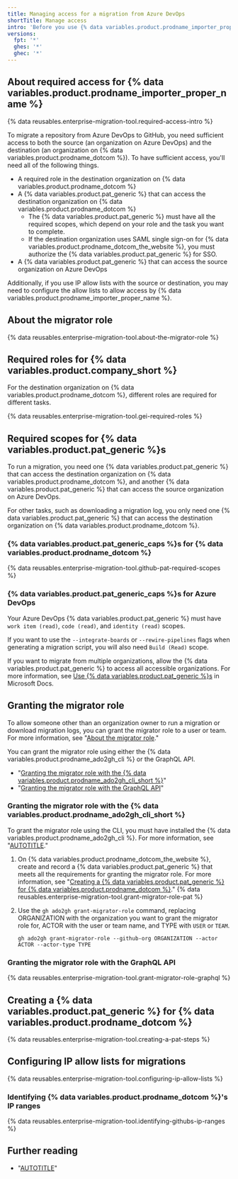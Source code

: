 ```yaml
---
title: Managing access for a migration from Azure DevOps
shortTitle: Manage access
intro: 'Before you use {% data variables.product.prodname_importer_proper_name %}, make sure you have appropriate access to both the source and destination of your migration.'
versions:
  fpt: '*'
  ghes: '*'
  ghec: '*'
---
```


## About required access for {% data variables.product.prodname_importer_proper_name %}

{% data reusables.enterprise-migration-tool.required-access-intro %}

To migrate a repository from Azure DevOps to GitHub, you need sufficient access to both the source (an organization on Azure DevOps) and the destination (an organization on {% data variables.product.prodname_dotcom %}). To have sufficient access, you'll need all of the following things.
- A required role in the destination organization on {% data variables.product.prodname_dotcom %}
- A {% data variables.product.pat_generic %} that can access the destination organization on {% data variables.product.prodname_dotcom %}
  - The {% data variables.product.pat_generic %} must have all the required scopes, which depend on your role and the task you want to complete.
  - If the destination organization uses SAML single sign-on for {% data variables.product.prodname_dotcom_the_website %}, you must authorize the {% data variables.product.pat_generic %} for SSO.
- A {% data variables.product.pat_generic %} that can access the source organization on Azure DevOps

Additionally, if you use IP allow lists with the source or destination, you may need to configure the allow lists to allow access by {% data variables.product.prodname_importer_proper_name %}.

## About the migrator role

{% data reusables.enterprise-migration-tool.about-the-migrator-role %}

<span id="required-roles"></span>

## Required roles for {% data variables.product.company_short %}

For the destination organization on {% data variables.product.prodname_dotcom %}, different roles are required for different tasks.

{% data reusables.enterprise-migration-tool.gei-required-roles %}

## Required scopes for {% data variables.product.pat_generic %}s

To run a migration, you need one {% data variables.product.pat_generic %} that can access the destination organization on {% data variables.product.prodname_dotcom %}, and another {% data variables.product.pat_generic %} that can access the source organization on Azure DevOps.

For other tasks, such as downloading a migration log, you only need one {% data variables.product.pat_generic %} that can access the destination organization on {% data variables.product.prodname_dotcom %}.

### {% data variables.product.pat_generic_caps %}s for {% data variables.product.prodname_dotcom %}

{% data reusables.enterprise-migration-tool.github-pat-required-scopes %}

### {% data variables.product.pat_generic_caps %}s for Azure DevOps

Your Azure DevOps {% data variables.product.pat_generic %} must have `work item (read)`, `code (read)`, and `identity (read)` scopes.

If you want to use the `--integrate-boards` or `--rewire-pipelines` flags when generating a migration script, you will also need `Build (Read)` scope.

If you want to migrate from multiple organizations, allow the {% data variables.product.pat_generic %} to access all accessible organizations. For more information, see [Use {% data variables.product.pat_generic %}s](https://docs.microsoft.com/en-us/azure/devops/organizations/accounts/use-personal-access-tokens-to-authenticate?view=azure-devops&tabs=preview-page#create-a-pat) in Microsoft Docs.

## Granting the migrator role

To allow someone other than an organization owner to run a migration or download migration logs, you can grant the migrator role to a user or team. For more information, see "[About the migrator role](#about-the-migrator-role)."

You can grant the migrator role using either the {% data variables.product.prodname_ado2gh_cli %} or the GraphQL API.

- "[Granting the migrator role with the {% data variables.product.prodname_ado2gh_cli_short %}](#granting-the-migrator-role-with-the-ado2gh-extension)"
- "[Granting the migrator role with the GraphQL API](#granting-the-migrator-role-with-the-graphql-api)"

### Granting the migrator role with the {% data variables.product.prodname_ado2gh_cli_short %}

To grant the migrator role using the CLI, you must have installed the {% data variables.product.prodname_ado2gh_cli %}. For more information, see "[AUTOTITLE](/migrations/using-github-enterprise-importer/migrating-from-azure-devops-to-github-enterprise-cloud/migrating-repositories-from-azure-devops-to-github-enterprise-cloud#step-1-install-the-ado2gh-extension-of-the-github-cli)."

1. On {% data variables.product.prodname_dotcom_the_website %}, create and record a {% data variables.product.pat_generic %} that meets all the requirements for granting the migrator role. For more information, see "[Creating a {% data variables.product.pat_generic %} for {% data variables.product.prodname_dotcom %}](#creating-a-personal-access-token-for-github)."
{% data reusables.enterprise-migration-tool.grant-migrator-role-pat %}
1. Use the `gh ado2gh grant-migrator-role` command, replacing ORGANIZATION with the organization you want to grant the migrator role for, ACTOR with the user or team name, and TYPE with `USER` or `TEAM`.

   ```shell copy
   gh ado2gh grant-migrator-role --github-org ORGANIZATION --actor ACTOR --actor-type TYPE
   ```

### Granting the migrator role with the GraphQL API

{% data reusables.enterprise-migration-tool.grant-migrator-role-graphql %}

## Creating a {% data variables.product.pat_generic %} for {% data variables.product.prodname_dotcom %}

{% data reusables.enterprise-migration-tool.creating-a-pat-steps %}

## Configuring IP allow lists for migrations

{% data reusables.enterprise-migration-tool.configuring-ip-allow-lists %}

### Identifying {% data variables.product.prodname_dotcom %}'s IP ranges

{% data reusables.enterprise-migration-tool.identifying-githubs-ip-ranges %}

## Further reading

- "[AUTOTITLE](/organizations/managing-peoples-access-to-your-organization-with-roles/roles-in-an-organization)"
